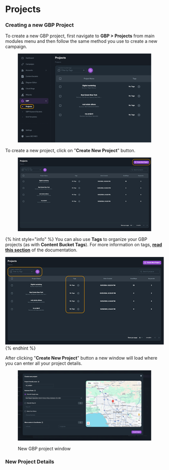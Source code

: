 # Projects

### Creating a new GBP Project

To create a new GBP project, first navigate to **GBP > Projects** from main modules menu and then follow the same method you use to create a new campaign.&#x20;

<figure><img src="../../.gitbook/assets/projects-1.png" alt=""><figcaption></figcaption></figure>

To create a new project, click on "**Create New Project**" button.

<figure><img src="../../.gitbook/assets/projects-3.jpg" alt=""><figcaption></figcaption></figure>

{% hint style="info" %}
You can also use **Tags** to organize your GBP projects (as with **Content Bucket Tags**). For more information on tags, [**read this section**](../content-buckets/content-bucket-tags.md) of the documentation.

<img src="../../.gitbook/assets/projects-4.jpg" alt="" data-size="original">
{% endhint %}

After clicking "**Create New Project**" button a new window will load where you can enter all your project details.

<figure><img src="../../.gitbook/assets/project-new.png" alt=""><figcaption><p>New GBP project window</p></figcaption></figure>

### New Project Details











